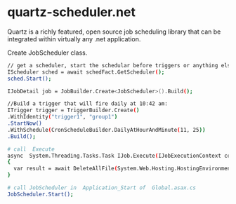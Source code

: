 # quartz-scheduler.net

Quartz is a richly featured, open source job scheduling library that can be 
integrated within virtually any .net application.

Create JobScheduler class.

```bash
// get a scheduler, start the schedular before triggers or anything else
IScheduler sched = await schedFact.GetScheduler();
sched.Start();

IJobDetail job = JobBuilder.Create<JobScheduler>().Build();

//Build a trigger that will fire daily at 10:42 am:
ITrigger trigger = TriggerBuilder.Create()
.WithIdentity("trigger1", "group1")
.StartNow()
.WithSchedule(CronScheduleBuilder.DailyAtHourAndMinute(11, 25))
.Build();

# call  Execute
async  System.Threading.Tasks.Task IJob.Execute(IJobExecutionContext context)
{
  var result = await DeleteAllFile(System.Web.Hosting.HostingEnvironment.MapPath("/PdfFiles/"));
}

# call JobScheduler in  Application_Start of  Global.asax.cs
JobScheduler.Start();
```
